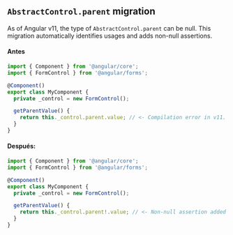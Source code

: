 ## `AbstractControl.parent` migration

As of Angular v11, the type of `AbstractControl.parent` can be null. This migration automatically
identifies usages and adds non-null assertions.

#### Antes
```ts
import { Component } from '@angular/core';
import { FormControl } from '@angular/forms';

@Component()
export class MyComponent {
  private _control = new FormControl();

  getParentValue() {
    return this._control.parent.value; // <- Compilation error in v11.
  }
}
```

#### Después:
```ts
import { Component } from '@angular/core';
import { FormControl } from '@angular/forms';

@Component()
export class MyComponent {
  private _control = new FormControl();

  getParentValue() {
    return this._control.parent!.value; // <- Non-null assertion added during the migration.
  }
}
```
